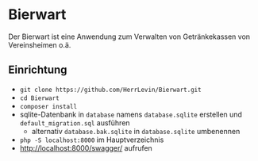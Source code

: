 # Bierwart
Der Bierwart ist eine Anwendung zum Verwalten von Getränkekassen von Vereinsheimen o.ä.

## Einrichtung

 - `git clone https://github.com/HerrLevin/Bierwart.git`
 - `cd Bierwart`
 - `composer install`
 - sqlite-Datenbank in `database` namens `database.sqlite` erstellen und `default_migration.sql` ausführen
   - alternativ `database.bak.sqlite` in  `database.sqlite` umbenennen
 - `php -S localhost:8000` im Hauptverzeichnis
 - [http://localhost:8000/swagger/](http://localhost:8000/swagger/) aufrufen